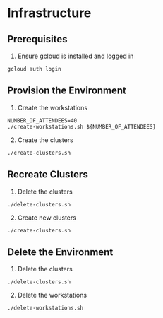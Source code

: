 # Infrastructure

## Prerequisites

1. Ensure gcloud is installed and logged in

```
gcloud auth login
```

## Provision the Environment

1. Create the workstations

```
NUMBER_OF_ATTENDEES=40
./create-workstations.sh ${NUMBER_OF_ATTENDEES}
```

2. Create the clusters

```
./create-clusters.sh
```

## Recreate Clusters

1. Delete the clusters

```
./delete-clusters.sh
```

2. Create new clusters

```
./create-clusters.sh
```

## Delete the Environment

1. Delete the clusters

```
./delete-clusters.sh
```

2. Delete the workstations

```
./delete-workstations.sh
```